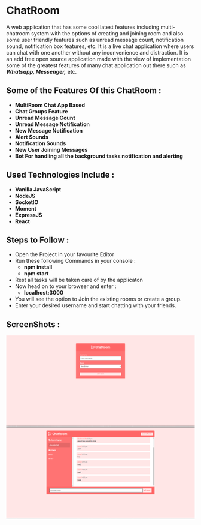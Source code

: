 # ChatRoom
A web application that has some cool latest features including multi-chatroom system with the options of creating and joining room and also some user friendly features such as unread message count, notification sound, notification box features, etc. It is a live chat application where users can chat with one another without any inconvenience and distraction. It is an add free open source application made with the view of implementation some of the greatest features of many chat application out there such as **_Whatsapp, Messenger,_** etc.

## Some of the Features Of this ChatRoom : 
- **MultiRoom Chat App Based**
- **Chat Groups Feature**
- **Unread Message Count**
- **Unread Message Notification**
- **New Message Notification**
- **Alert Sounds**
- **Notification Sounds**
- **New User Joining Messages**
- **Bot For handling all the background tasks notification and alerting**

## Used Technologies Include :
- **Vanilla JavaScript**
- **NodeJS**
- **SocketIO**
- **Moment**
- **ExpressJS**
- **React**

## Steps to Follow :
- Open the Project in your favourite Editor
- Run these following Commands in your console :
  - **npm install**
  - **npm start**
- Rest all tasks will be taken care of by the applicaton
- Now head on to your browser and enter : 
  - **localhost:3000**
- You will see the option to Join the existing rooms or create a group.
- Enter your desired username and start chatting with your friends.

## ScreenShots : 
![Alt Text](/ScreenShots/1.png)
![Alt Text](/ScreenShots/3.png)
